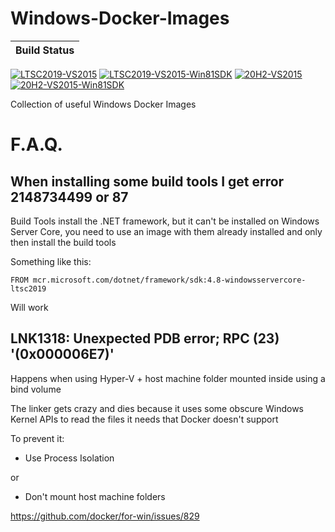 # Windows-Docker-Images

|Build Status|
|-|
[![LTSC2019-VS2015](https://github.com/yatima1460/Windows-Docker-Images/actions/workflows/LTSC2019-VS2015.yml/badge.svg)](https://github.com/yatima1460/Windows-Docker-Images/actions/workflows/LTSC2019-VS2015.yml)
[![LTSC2019-VS2015-Win81SDK](https://github.com/yatima1460/Windows-Docker-Images/actions/workflows/LTSC2019-VS2015-Win81SDK.yml/badge.svg)](https://github.com/yatima1460/Windows-Docker-Images/actions/workflows/LTSC2019-VS2015-Win81SDK.yml)
[![20H2-VS2015](https://github.com/yatima1460/Windows-Docker-Images/actions/workflows/20H2-VS2015.yml/badge.svg)](https://github.com/yatima1460/Windows-Docker-Images/actions/workflows/20H2-VS2015.yml)
[![20H2-VS2015-Win81SDK](https://github.com/yatima1460/Windows-Docker-Images/actions/workflows/20H2-VS2015-Win81SDK.yml/badge.svg)](https://github.com/yatima1460/Windows-Docker-Images/actions/workflows/20H2-VS2015-Win81SDK.yml)


Collection of useful Windows Docker Images

# F.A.Q.

## When installing some build tools I get error 2148734499 or 87

Build Tools install the .NET framework, but it can't be installed on Windows Server Core, you need to use an image with them already installed and only then install the build tools

Something like this:

`FROM mcr.microsoft.com/dotnet/framework/sdk:4.8-windowsservercore-ltsc2019`

Will work

## LNK1318: Unexpected PDB error; RPC (23) '(0x000006E7)'

Happens when using Hyper-V + host machine folder mounted inside using a bind volume

The linker gets crazy and dies because it uses some obscure Windows Kernel APIs to read the files it needs that Docker doesn't support

To prevent it:

- Use Process Isolation

or

- Don't mount host machine folders

https://github.com/docker/for-win/issues/829
